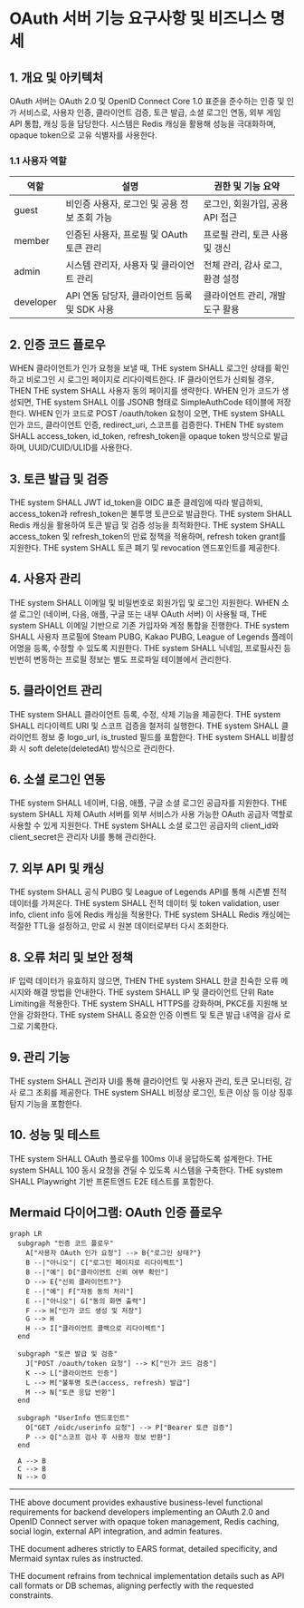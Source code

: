 # OAuth 서버 기능 요구사항 및 비즈니스 명세

## 1. 개요 및 아키텍처

OAuth 서버는 OAuth 2.0 및 OpenID Connect Core 1.0 표준을 준수하는 인증 및 인가 서비스로, 사용자 인증, 클라이언트 검증, 토큰 발급, 소셜 로그인 연동, 외부 게임 API 통합, 캐싱 등을 담당한다. 시스템은 Redis 캐싱을 활용해 성능을 극대화하며, opaque token으로 고유 식별자를 사용한다.

### 1.1 사용자 역할

| 역할       | 설명                                         | 권한 및 기능 요약                      |
|------------|----------------------------------------------|---------------------------------------|
| guest      | 비인증 사용자, 로그인 및 공용 정보 조회 가능 | 로그인, 회원가입, 공용 API 접근        |
| member     | 인증된 사용자, 프로필 및 OAuth 토큰 관리    | 프로필 관리, 토큰 사용 및 갱신          |
| admin      | 시스템 관리자, 사용자 및 클라이언트 관리      | 전체 관리, 감사 로그, 환경 설정         |
| developer  | API 연동 담당자, 클라이언트 등록 및 SDK 사용 | 클라이언트 관리, 개발 도구 활용         |

## 2. 인증 코드 플로우

WHEN 클라이언트가 인가 요청을 보낼 때, THE system SHALL 로그인 상태를 확인하고 비로그인 시 로그인 페이지로 리다이렉트한다.
IF 클라이언트가 신뢰될 경우, THEN THE system SHALL 사용자 동의 페이지를 생략한다.
WHEN 인가 코드가 생성되면, THE system SHALL 이를 JSONB 형태로 SimpleAuthCode 테이블에 저장한다.
WHEN 인가 코드로 POST /oauth/token 요청이 오면, THE system SHALL 인가 코드, 클라이언트 인증, redirect_uri, 스코프를 검증한다.
THEN THE system SHALL access_token, id_token, refresh_token을 opaque token 방식으로 발급하며, UUID/CUID/ULID를 사용한다.

## 3. 토큰 발급 및 검증

THE system SHALL JWT id_token을 OIDC 표준 클레임에 따라 발급하되, access_token과 refresh_token은 불투명 토큰으로 발급한다.
THE system SHALL Redis 캐싱을 활용하여 토큰 발급 및 검증 성능을 최적화한다.
THE system SHALL access_token 및 refresh_token의 만료 정책을 적용하며, refresh token grant를 지원한다.
THE system SHALL 토큰 폐기 및 revocation 엔드포인트를 제공한다.

## 4. 사용자 관리

THE system SHALL 이메일 및 비밀번호로 회원가입 및 로그인 지원한다.
WHEN 소셜 로그인 (네이버, 다음, 애플, 구글 또는 내부 OAuth 서버) 이 사용될 때, THE system SHALL 이메일 기반으로 기존 가입자와 계정 통합을 진행한다.
THE system SHALL 사용자 프로필에 Steam PUBG, Kakao PUBG, League of Legends 플레이어명을 등록, 수정할 수 있도록 지원한다.
THE system SHALL 닉네임, 프로필사진 등 빈번히 변동하는 프로필 정보는 별도 프로파일 테이블에서 관리한다.

## 5. 클라이언트 관리

THE system SHALL 클라이언트 등록, 수정, 삭제 기능을 제공한다.
THE system SHALL 리다이렉트 URI 및 스코프 검증을 철저히 실행한다.
THE system SHALL 클라이언트 정보 중 logo_url, is_trusted 필드를 포함한다.
THE system SHALL 비활성화 시 soft delete(deletedAt) 방식으로 관리한다.

## 6. 소셜 로그인 연동

THE system SHALL 네이버, 다음, 애플, 구글 소셜 로그인 공급자를 지원한다.
THE system SHALL 자체 OAuth 서버를 외부 서비스가 사용 가능한 OAuth 공급자 역할로 사용할 수 있게 지원한다.
THE system SHALL 소셜 로그인 공급자의 client_id와 client_secret은 관리자 UI를 통해 관리한다.

## 7. 외부 API 및 캐싱

THE system SHALL 공식 PUBG 및 League of Legends API를 통해 시즌별 전적 데이터를 가져온다.
THE system SHALL 전적 데이터 및 token validation, user info, client info 등에 Redis 캐싱을 적용한다.
THE system SHALL Redis 캐싱에는 적절한 TTL을 설정하고, 만료 시 원본 데이터로부터 다시 조회한다.

## 8. 오류 처리 및 보안 정책

IF 입력 데이터가 유효하지 않으면, THEN THE system SHALL 한글 친숙한 오류 메시지와 해결 방법을 안내한다.
THE system SHALL IP 및 클라이언트 단위 Rate Limiting을 적용한다.
THE system SHALL HTTPS를 강화하며, PKCE를 지원해 보안을 강화한다.
THE system SHALL 중요한 인증 이벤트 및 토큰 발급 내역을 감사 로그로 기록한다.

## 9. 관리 기능

THE system SHALL 관리자 UI를 통해 클라이언트 및 사용자 관리, 토큰 모니터링, 감사 로그 조회를 제공한다.
THE system SHALL 비정상 로그인, 토큰 이상 등 이상 징후 탐지 기능을 포함한다.

## 10. 성능 및 테스트

THE system SHALL OAuth 플로우를 100ms 이내 응답하도록 설계한다.
THE system SHALL 100 동시 요청을 견딜 수 있도록 시스템을 구축한다.
THE system SHALL Playwright 기반 프론트엔드 E2E 테스트를 포함한다.

## Mermaid 다이어그램: OAuth 인증 플로우

```mermaid
graph LR
  subgraph "인증 코드 플로우"
    A["사용자 OAuth 인가 요청"] --> B{"로그인 상태?"}
    B --|"아니오"| C["로그인 페이지로 리다이렉트"]
    B --|"예"| D["클라이언트 신뢰 여부 확인"]
    D --> E{"신뢰 클라이언트?"}
    E --|"예"| F["자동 동의 처리"]
    E --|"아니오"| G["동의 화면 출력"]
    F --> H["인가 코드 생성 및 저장"]
    G --> H
    H --> I["클라이언트 콜백으로 리다이렉트"]
  end

  subgraph "토큰 발급 및 검증"
    J["POST /oauth/token 요청"] --> K["인가 코드 검증"]
    K --> L["클라이언트 인증"]
    L --> M["불투명 토큰(access, refresh) 발급"]
    M --> N["토큰 응답 반환"]
  end

  subgraph "UserInfo 엔드포인트"
    O["GET /oidc/userinfo 요청"] --> P["Bearer 토큰 검증"]
    P --> Q["스코프 검사 후 사용자 정보 반환"]
  end

  A --> B
  C --> B
  N --> O
```

---

THE above document provides exhaustive business-level functional requirements for backend developers implementing an OAuth 2.0 and OpenID Connect server with opaque token management, Redis caching, social login, external API integration, and admin features.

THE document adheres strictly to EARS format, detailed specificity, and Mermaid syntax rules as instructed.

THE document refrains from technical implementation details such as API call formats or DB schemas, aligning perfectly with the requested constraints.
